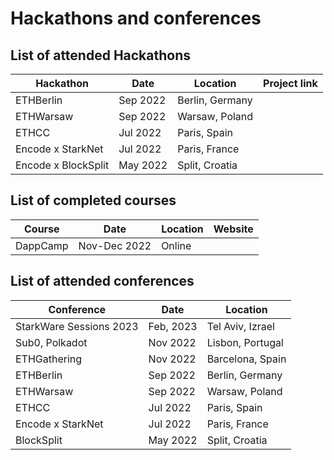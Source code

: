 # Hackathons and conferences

## List of attended Hackathons
| Hackathon | Date | Location | Project link |
| --------- | ----- | -------- | ----------- |
| ETHBerlin | Sep 2022 | Berlin, Germany |
| ETHWarsaw | Sep 2022 | Warsaw, Poland |
| ETHCC | Jul 2022 | Paris, Spain |
| Encode x StarkNet | Jul 2022 | Paris, France |
| Encode x BlockSplit | May 2022 | Split, Croatia |

## List of completed courses
| Course | Date | Location | Website |
| ------ | ---- | -------- | ------- |
| DappCamp | Nov-Dec 2022 | Online |


## List of attended conferences

| Conference | Date | Location |
| ---------- | ----- | -------- |
| StarkWare Sessions 2023 | Feb, 2023 | Tel Aviv, Izrael |
| Sub0, Polkadot | Nov 2022 | Lisbon, Portugal |
| ETHGathering | Nov 2022 | Barcelona, Spain |
| ETHBerlin | Sep 2022 | Berlin, Germany |
| ETHWarsaw | Sep 2022 | Warsaw, Poland |
| ETHCC | Jul 2022 | Paris, Spain |
| Encode x StarkNet | Jul 2022 | Paris, France |
| BlockSplit | May 2022 | Split, Croatia |



